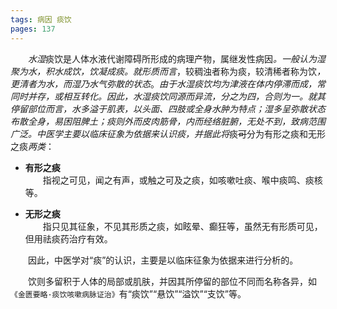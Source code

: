 ```yaml
---
tags: 病因 痰饮
pages: 137
---
```

&emsp;&emsp;<dfn>水湿</dfn>痰饮是人体水液代谢障碍所形成的病理产物，属继发性病因<dfn>。一般认为湿聚为水，积水成饮，饮凝成痰。就形质而言</dfn>，较稠浊者称为痰，较清稀者称为饮<dfn>，更清者为水，而湿乃水气弥散的状态</dfn>。<dfn>由于水湿痰饮均为津液在体内停滞而成，常同时并存，或相互转化。因此，水湿痰饮同源而异流，分之为四，合则为一。就其停留部位而言，水多溢于肌表，以头面、四肢或全身水肿为特点；湿多呈弥散状态布散全身，易困阻脾土；痰则外而皮肉筋骨，内而经络脏腑，无处不到，致病范围广泛。中医学主要以临床征象为依据来认识痰，并据此将</dfn>痰~~可~~分为有形之痰和无形之痰<dfn>两类</dfn>：

+ **有形之痰**<br>
	&emsp;&emsp;指视之可见，闻之有声，或触之可及之痰，如咳嗽吐痰、喉中痰鸣、痰核等。
	
- **无形之痰**<br>
	&emsp;&emsp;指只见其征象，不见其形质之痰，如眩晕、癫狂等，虽然无有形质可见，但用祛痰药治疗有效。

&emsp;&emsp;因此，中医学对“痰”的认识，主要是以临床征象为依据来进行分析的。

&emsp;&emsp;饮则多留积于人体的局部或肌肤，并因其所停留的部位不同而名称各异，如`《金匮要略·痰饮咳嗽病脉证治》`有“痰饮”“悬饮”“溢饮”“支饮”等。